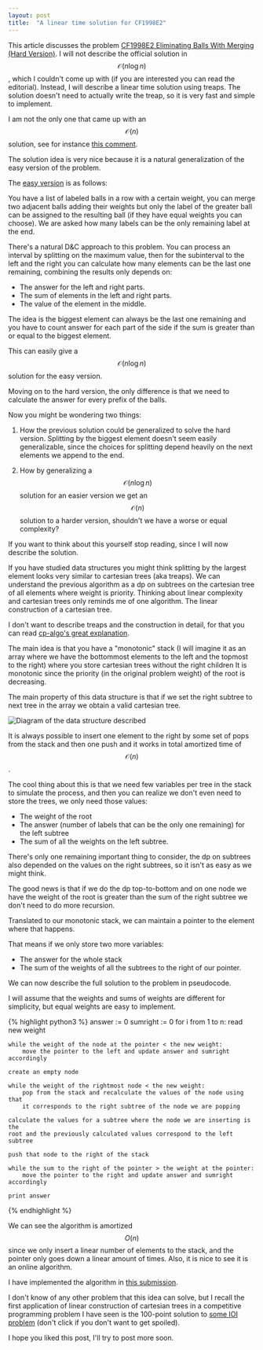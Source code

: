 ```yaml
---
layout: post
title:  "A linear time solution for CF1998E2"
---
```


This article discusses the problem [CF1998E2 Eliminating Balls With Merging (Hard Version)](https://codeforces.com/contest/1998/problem/E2).
I will not describe the official solution in $$\mathcal{O}(n\log n)$$, which I couldn't come up with (if you are interested you can read the editorial).
Instead, I will describe a linear time solution using treaps. The solution doesn't need to actually write the treap, so it is very fast and simple to implement.

I am not the only one that came up with an $$\mathcal{O}(n)$$ solution, see for instance [this comment](https://codeforces.com/blog/entry/130647?#comment-1181745).

The solution idea is very nice because it is a natural generalization of the easy version of the problem.

The [easy version](https://codeforces.com/contest/1998/problem/E1) is as follows:

You have a list of labeled balls in a row with a certain weight, you can merge two adjacent balls adding their weights
but only the label of the greater ball can be assigned to the resulting ball (if they have equal weights you can choose).
We are asked how many labels can be the only remaining label at the end.

There's a natural D&C approach to this problem.
You can process an interval by splitting on the maximum value, then for the subinterval to the left and the right you can 
calculate how many elements can be the last one remaining, combining the results only depends on:

- The answer for the left and right parts.
- The sum of elements in the left and right parts.
- The value of the element in the middle.

The idea is the biggest element can always be the last one remaining and you have to count
answer for each part of the side if the sum is greater than or equal to the biggest element.

This can easily give a $$\mathcal{O}(n\log n)$$ solution for the easy version.

Moving on to the hard version, the only difference is that we need to calculate 
the answer for every prefix of the balls.

Now you might be wondering two things:

1. How the previous solution could be generalized to solve the hard version.
Splitting by the biggest element doesn't seem easily generalizable, since the choices for splitting depend heavily on the next elements we append to the end.

2. How by generalizing a $$\mathcal{O}(n\log n)$$ solution for an easier version
we get an $$\mathcal{O}(n)$$ solution to a harder version, shouldn't we have a worse or equal complexity?

If you want to think about this yourself stop reading, since I will now describe the solution.

If you have studied data structures you might think splitting by the largest element looks very similar to cartesian trees (aka treaps). We can understand the previous algorithm as a dp on subtrees on the cartesian tree of all elements where weight is priority. Thinking about linear complexity and cartesian
trees only reminds me of one algorithm. The linear construction of a cartesian tree.

I don't want to describe treaps and the construction in detail, for that you can read [cp-algo's great explanation](https://cp-algorithms.com/data_structures/treap.html).

The main idea is that you have a "monotonic" stack (I will imagine it as an array where we have the bottommost elements to the left and the topmost to the right)
where you store cartesian trees without the right children
It is monotonic since the priority (in the original problem weight) of the root is decreasing.

The main property of this data structure is that if we set the right subtree to next tree in the array we obtain a valid cartesian tree.

![Diagram of the data structure described](/cp-blog/assets/images/treap-construction.svg)

It is always possible to insert one element to the right by some set of pops from the stack and then one push and it works in total amortized time of $$\mathcal{O}(n)$$.

The cool thing about this is that we need few variables per tree in the stack to simulate the process,
and then you can realize we don't even need to store the trees, we only need those values:

- The weight of the root
- The answer (number of labels that can be the only one remaining) for the left subtree
- The sum of all the weights on the left subtree.

There's only one remaining important thing to consider, the dp on subtrees also
depended on the values on the right subtrees, so it isn't as easy as we might think.

The good news is that if we do the dp top-to-bottom and on one node we have the weight of the root
is greater than the sum of the right subtree we don't need to do more recursion.

Translated to our monotonic stack, we can maintain a pointer to the element where that happens.

That means if we only store two more variables:

- The answer for the whole stack
- The sum of the weights of all the subtrees to the right of our pointer.

We can now describe the full solution to the problem in pseudocode.

I will assume that the weights and sums of weights are different for simplicity, but equal weights are easy to implement.

{% highlight python3 %}
answer := 0
sumright := 0
for i from 1 to n:
    read new weight

    while the weight of the node at the pointer < the new weight:
        move the pointer to the left and update answer and sumright accordingly
    
    create an empty node

    while the weight of the rightmost node < the new weight:
        pop from the stack and recalculate the values of the node using that
        it corresponds to the right subtree of the node we are popping
    
    calculate the values for a subtree where the node we are inserting is the
    root and the previously calculated values correspond to the left subtree

    push that node to the right of the stack

    while the sum to the right of the pointer > the weight at the pointer:
        move the pointer to the right and update answer and sumright accordingly
    
    print answer
{% endhighlight %}

We can see the algorithm is amortized $$O(n)$$ since we only insert a linear number of elements to the stack,
and the pointer only goes down a linear amount of times. Also, it is nice to see it is an online algorithm.

I have implemented the algorithm in [this submission](https://codeforces.com/contest/1998/submission/275736709).

I don't know of any other problem that this idea can solve, but I recall the first application of
linear construction of cartesian trees in a competitive programming problem I have seen is
the 100-point solution to [some IOI problem](https://oj.uz/problem/view/IOI18_meetings) (don't click if you don't want to get spoiled).

I hope you liked this post, I'll try to post more soon.

